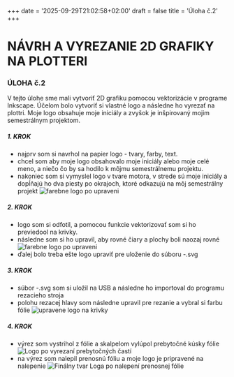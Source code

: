 +++
date = '2025-09-29T21:02:58+02:00'
draft = false
title = 'Úloha č.2'
+++
# NÁVRH A VYREZANIE 2D GRAFIKY NA PLOTTERI
<!--more-->
### ÚLOHA č.2
V tejto úlohe sme mali vytvoriť 2D grafiku pomocou vektorizácie v programe Inkscape. Účelom bolo vytvoriť si vlastné logo a následne ho vyrezať na plottri. Moje logo obsahuje moje iniciály a zvyšok je inšpirovaný mojim semestrálnym projektom. 

##### 1. KROK
- najprv som si navrhol na papier logo - tvary, farby, text. 
- chcel som aby moje logo obsahovalo moje iniciály alebo moje celé meno, a niečo čo by sa hodilo k môjmu semestrálnemu projektu.
- nakoniec som si vymyslel logo v tvare motora, v strede sú moje iniciály a dopĺňajú ho dva piesty po okrajoch, ktoré odkazujú na môj semestrálny projekt
![farebne logo po upraveni](/images/logo1.png)
##### 2. KROK
- logo som si odfotil, a pomocou funkcie vektorizovať som si ho previedool na krivky.
- následne som si ho upravil, aby rovné čiary a plochy boli naozaj rovné
![farebne logo po upraveni](/images/krok3a.png)
- ďalej bolo treba ešte logo upraviť pre uloženie do súboru -.svg
##### 3. KROK
- súbor -.svg som si uložil na USB a následne ho importoval do programu rezacieho stroja
- polohu rezacej hlavy som následne upravil pre rezanie a vybral si farbu fólie
![upravene logo na krivky](/images/krok3b.png)
##### 4. KROK
- výrez som vystrihol z fólie a skalpelom vylúpol prebytočné kúsky fólie
![Logo po vyrezaní prebytočných častí](/images/krok4a.jpg)
- na výrez som nalepil prenosnú fóliu a moje logo je pripravené na nalepenie
![Finálny tvar Loga po nalepení prenosnej fólie](/images/krok4b.jpg)